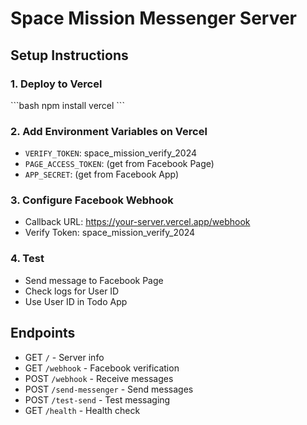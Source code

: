# Space Mission Messenger Server

## Setup Instructions

### 1. Deploy to Vercel
\`\`\`bash
npm install
vercel
\`\`\`

### 2. Add Environment Variables on Vercel
- `VERIFY_TOKEN`: space_mission_verify_2024
- `PAGE_ACCESS_TOKEN`: (get from Facebook Page)
- `APP_SECRET`: (get from Facebook App)

### 3. Configure Facebook Webhook
- Callback URL: https://your-server.vercel.app/webhook
- Verify Token: space_mission_verify_2024

### 4. Test
- Send message to Facebook Page
- Check logs for User ID
- Use User ID in Todo App

## Endpoints
- GET `/` - Server info
- GET `/webhook` - Facebook verification
- POST `/webhook` - Receive messages
- POST `/send-messenger` - Send messages
- POST `/test-send` - Test messaging
- GET `/health` - Health check
